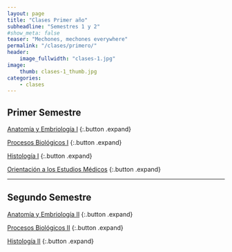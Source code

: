 ```yaml
---
layout: page
title: "Clases Primer año"
subheadline: "Semestres 1 y 2"
#show_meta: false
teaser: "Mechones, mechones everywhere"
permalink: "/clases/primero/"
header:
    image_fullwidth: "clases-1.jpg"
image:
    thumb: clases-1_thumb.jpg
categories:
    - clases
---
```


## Primer Semestre ##

[Anatomía y Embriología I](https://www.dropbox.com/sh/nmvclbq3ab11440/AABhEc9rKQ3wWjJkRA9Y8_Ria?dl=0)
{:.button .expand}

[Procesos Biológicos I](https://www.dropbox.com/sh/ccn23wl7v31g1li/AACCQXHUGgVHM2uc3ac-hrPta?dl=0)
{:.button .expand}

[Histología I](https://www.dropbox.com/sh/pkjqgunun3kssho/AAB_Z16hkWIl_B4Oazs3wICda?dl=0)
{:.button .expand}

[Orientación a los Estudios Médicos](https://www.dropbox.com/sh/n12ruxpg5jd0p22/AABooMVKV3VhmTN1AdK4bg-Ka?dl=0)
{:.button .expand}

***

## Segundo Semestre ##

[Anatomía y Embriología II](https://www.dropbox.com/sh/7xidos6zhmew7d2/AAB8hASDiH95yRMHjeLbXv4ta?dl=0)
{:.button .expand}

[Procesos Biológicos II](https://www.dropbox.com/sh/dpznhv0bc8i1kho/AAB-nkTeSb_--IoUhRxcg8yWa?dl=0)
{:.button .expand}

[Histología II](https://www.dropbox.com/sh/zl872yzi28mqlpp/AAB5uhLu-Nc96_UVipNGMB4Oa?dl=0)
{:.button .expand}
